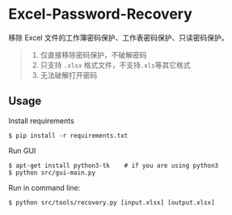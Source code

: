 # Excel-Password-Recovery

移除 Excel 文件的工作簿密码保护、工作表密码保护、只读密码保护。

> 1. 仅直接移除密码保护，不破解密码
> 2. 只支持 `.xlsx` 格式文件，不支持`.xls`等其它格式
> 3. 无法破解打开密码

## Usage

Install requirements

```
$ pip install -r requirements.txt
```

Run GUI

```
$ apt-get install python3-tk    # if you are using python3
$ python src/gui-main.py
```

Run in command line:

```
$ python src/tools/recovery.py [input.xlsx] [output.xlsx]
```
